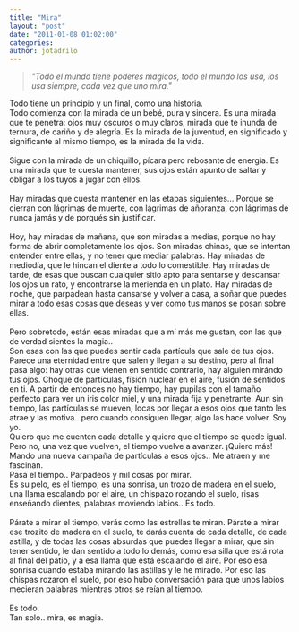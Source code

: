 ```yaml
---
title: "Mira"
layout: "post"
date: "2011-01-08 01:02:00"
categories: 
author: jotadrilo
---
```


<div class="css-full-post-content js-full-post-content">
<blockquote style="font-style: italic;">"Todo el mundo tiene poderes magicos, todo el mundo los usa, los usa siempre, cada vez que uno mira."</blockquote>Todo tiene un principio y un final, como una historia.<br />Todo comienza con la mirada de un bebé, pura y sincera. Es una mirada que te penetra: ojos muy oscuros o muy claros, mirada que te inunda de ternura, de cariño y de alegría. Es la mirada de la juventud, en significado y significante al mismo tiempo, es la mirada de la vida.<br /><br />Sigue con la mirada de un chiquillo, pícara pero rebosante de energía. Es una mirada que te cuesta mantener, sus ojos están apunto de saltar y obligar a los tuyos a jugar con ellos.<br /><br />Hay miradas que cuesta mantener en las etapas siguientes... Porque se cierran con lágrimas de muerte, con lágrimas de añoranza, con lágrimas de nunca jamás y de porqués sin justificar.<br /><br />Hoy, hay miradas de mañana, que son miradas a medias, porque no hay forma de abrir completamente los ojos. Son miradas chinas, que se intentan entender entre ellas, y no tener que mediar palabras. Hay miradas de mediodía, que le hincan el diente a todo lo comestible. Hay miradas de tarde, de esas que buscan cualquier sitio apto para sentarse y descansar los ojos un rato, y encontrarse la merienda en un plato. Hay miradas de noche, que parpadean hasta cansarse y volver a casa, a soñar que puedes mirar a todo esas cosas que deseas y ver como tus manos se posan sobre ellas.<br /><br />Pero sobretodo, están esas miradas que a mí más me gustan, con las que de verdad sientes la magia..<br />Son esas con las que puedes sentir cada partícula que sale de tus ojos. Parece una eternidad entre que salen y llegan a su destino, pero al final pasa algo: hay otras que vienen en sentido contrario, hay alguien mirándo tus ojos. Choque de partículas, fisión nuclear en el aire, fusión de sentidos en ti. A partir de entonces no hay tiempo, hay pupilas con el tamaño perfecto para ver un  iris color miel, y una mirada fija y penetrante. Aun sin tiempo, las partículas se mueven, locas por llegar a esos ojos que tanto les atrae y las motiva.. pero cuando consiguen llegar, algo las hace volver. Soy yo.<br />Quiero que me cuenten cada detalle y quiero que el tiempo se quede igual. Pero no, una vez que vuelven, el tiempo vuelve a avanzar. ¡Quiero más!<br />Mando una nueva campaña de partículas a esos ojos.. Me atraen y me fascinan.<br />Pasa el tiempo.. Parpadeos y mil cosas por mirar.<br />Es su pelo, es el tiempo, es una sonrisa, un trozo de madera en el suelo, una llama escalando por el aire, un chispazo rozando el suelo, risas enseñando dientes, palabras moviendo labios.. Es todo.<br /><br />Párate a mirar el tiempo, verás como las estrellas te miran. Párate a mirar ese trozito de madera en el suelo, te darás cuenta de cada detalle, de cada astilla, y de todas las cosas absurdas que puedes llegar a mirar, que sin tener sentido, le dan sentido a todo lo demás, como esa silla que está rota al final del patio, y a esa llama que está escalando el aire. Por eso esa sonrisa cuando estaba mirando las astillas y le he mirado. Por eso las chispas rozaron el suelo, por eso hubo conversación para que unos labios mecieran palabras mientras otros se reían al tiempo.<br /><br />Es todo.<br />Tan solo.. mira, es magia.
</div>